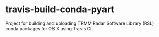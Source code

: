 travis-build-conda-pyart
========================
Project for building and uploading TRMM Radar Software Library (RSL) conda
packages for OS X using Travis CI.
